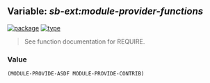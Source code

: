 ## Variable: ***sb-ext:*module-provider-functions****
[![package](https://img.shields.io/badge/Package-SB--EXT-5f9ea0.svg?style=social&colorA=999999)](../) [![type](https://img.shields.io/badge/Type-Variable-5f9ea0.svg?style=social&colorA=999999)](../#variable) 

> See function documentation for REQUIRE.

### Value
```
(MODULE-PROVIDE-ASDF MODULE-PROVIDE-CONTRIB)
```
